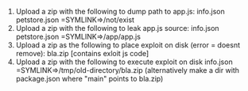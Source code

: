 1. Upload a zip with the following to dump path to app.js:
    info.json
    petstore.json =SYMLINK=>/not/exist
2. Upload a zip with the following to leak app.js source:
    info.json
    petstore.json =SYMLINK=>/app/app.js
3. Upload a zip as the following to place exploit on disk (error = doesnt remove):
    bla.zip [contains exloit js code]
4. Upload a zip with the following to execute exploit on disk
    info.json =SYMLINK=>/tmp/old-directory/bla.zip (alternatively make a dir with package.json where "main" points to bla.zip)
